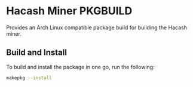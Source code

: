 # Hacash Miner PKGBUILD
Provides an Arch Linux compatible package build for building the Hacash miner.

## Build and Install
To build and install the package in one go, run the following:

``` sh
makepkg --install
```

